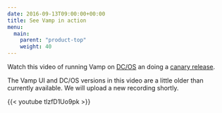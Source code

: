 ```yaml
---
date: 2016-09-13T09:00:00+00:00
title: See Vamp in action
menu:
  main:
    parent: "product-top"
    weight: 40
---
```


Watch this video of running Vamp on [DC/OS](/documentation/installation/dcos/) an doing a [canary release](/documentation/tutorials/run-a-canary-release/).

The Vamp UI and DC/OS versions in this video are a little older than currently available. We will upload a new recording shortly.

{{< youtube tlzfD1Uo9pk >}}
